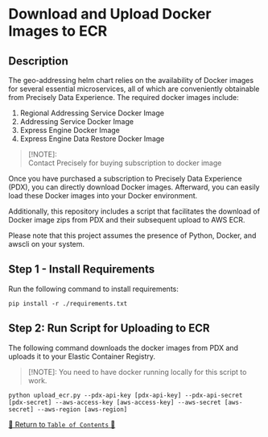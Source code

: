 # Download and Upload Docker Images to ECR

## Description

The geo-addressing helm chart relies on the availability of Docker images for several essential microservices, all of
which are conveniently obtainable from Precisely Data Experience. The required docker images include:

1. Regional Addressing Service Docker Image
2. Addressing Service Docker Image
3. Express Engine Docker Image
4. Express Engine Data Restore Docker Image

> [!NOTE]:  
> Contact Precisely for buying subscription to docker image
>

Once you have purchased a subscription to Precisely Data Experience (PDX), you can directly download Docker images.
Afterward, you can easily load these Docker images into your Docker environment.

Additionally, this repository includes a script that facilitates the download of Docker image zips from PDX and their
subsequent upload to AWS ECR.

Please note that this project assumes the presence of Python, Docker, and awscli on your system.

## Step 1 - Install Requirements

Run the following command to install requirements:

```console
pip install -r ./requirements.txt
```

## Step 2: Run Script for Uploading to ECR

The following command downloads the docker images from PDX and uploads it to your Elastic Container Registry.

> [!NOTE]:
> You need to have docker running locally for this script to work.
>

```console
python upload_ecr.py --pdx-api-key [pdx-api-key] --pdx-api-secret [pdx-secret] --aws-access-key [aws-access-key] --aws-secret [aws-secret] --aws-region [aws-region]
```
[🔗 Return to `Table of Contents` 🔗](../../README.md#components)